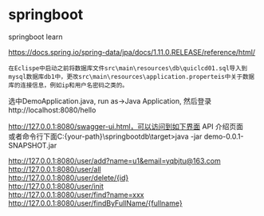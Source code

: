 # springboot
springboot learn

https://docs.spring.io/spring-data/jpa/docs/1.11.0.RELEASE/reference/html/  

    在Eclispe中启动之前将数据库文件src\main\resources\db\quiclcd01.sql导入到mysql数据库db1中，更改src\main\resources\application.properteis中关于数据库的连接信息，例如ip和用户名密码之类的。
  选中DemoApplication.java, run as->Java Application, 然后登录http://localhost:8080/hello    

http://127.0.0.1:8080/swagger-ui.html，可以访问到如下界面 API 介绍页面  
  或者命令行下面C:\{your-path}\springbootdb\target>java -jar demo-0.0.1-SNAPSHOT.jar   

http://127.0.0.1:8080/user/add?name=u1&email=yqbjtu@163.com  
http://127.0.0.1:8080/user/all  
http://127.0.0.1:8080/user/delete/{id}  
http://127.0.0.1:8080/user/init  
http://127.0.0.1:8080/user/find?name=xxx  
http://127.0.0.1:8080/user/findByFullName/{fullname}

